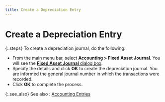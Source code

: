 ```yaml
---
title: Create a Depreciation Entry
---
```


# Create a Depreciation Entry


{:.steps}
To create a depreciation journal, do the  following:

- From the main  menu bar, select **Accounting &gt; Fixed 
 Asset Journal**. You will see the [**Fixed Asset Journal** dialog box]({{site.acc_baseurl}}/fixed-assets/depreciating-an-asset/fixed_asset_journal_dialog_box.html).
- Specify the  details and click **OK** to create  the depreciation journal. You are informed the general journal number  in which the transactions were recorded.
- Click **OK** to complete the process.



{:.see_also}
See also
: [Accounting  Entries]({{site.acc_baseurl}}/fixed-assets/depreciating-an-asset/accounting_entries_depreciation_journal.html)
